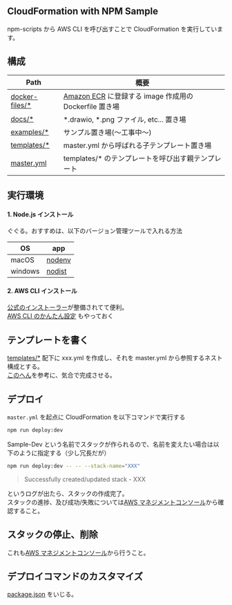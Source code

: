 ## CloudFormation with NPM Sample

npm-scripts から AWS CLI を呼び出すことで CloudFormation を実行しています。

## 構成

|  Path  |  概要  |
| ---- | ---- |
|  [docker-files/*](./docker-files)  |  [Amazon ECR](https://aws.amazon.com/jp/ecr/) に登録する image 作成用の Dockerfile 置き場  |
|  [docs/*](./docs)  |  *.drawio, *.png ファイル, etc... 置き場  |
|  [examples/*](./examples)  |  サンプル置き場(〜工事中〜)  |
|  [templates/*](./templates)  |  master.yml から呼ばれる子テンプレート置き場  |
|  [master.yml](./master.yml)  |  templates/* のテンプレートを呼び出す親テンプレート |

## 実行環境

#### 1. Node.js インストール

ぐぐる。おすすめは、以下のバージョン管理ツールで入れる方法

| OS | app |
| ---- | ---- |
| macOS | [nodenv](https://github.com/nodenv/nodenv) |
| windows| [nodist](https://github.com/nullivex/nodist) |

#### 2. AWS CLI インストール

[公式のインストーラー](https://docs.aws.amazon.com/ja_jp/cli/latest/userguide/install-cliv2.html)が整備されてて便利。  
[AWS CLI のかんたん設定](https://docs.aws.amazon.com/ja_jp/cli/latest/userguide/cli-chap-configure.html#cli-quick-configuration) もやっておく

## テンプレートを書く
[templates/*](./templates) 配下に xxx.yml を作成し、それを master.yml から参照するネスト構成とする。  
[このへん](https://docs.aws.amazon.com/ja_jp/AWSCloudFormation/latest/UserGuide/AWS_EC2.html)を参考に、気合で完成させる。

## デプロイ

`master.yml` を起点に CloudFormation を以下コマンドで実行する

```sh
npm run deploy:dev 
```

Sample-Dev という名前でスタックが作られるので、名前を変えたい場合は以下のように指定する（少し冗長だが）

```sh
npm run deploy:dev -- -- --stack-name="XXX"
```

> Successfully created/updated stack - XXX

というログが出たら、スタックの作成完了。  
スタックの進捗、及び成功/失敗については[AWS マネジメントコンソール](https://aws.amazon.com/jp/console/)から確認すること。

## スタックの停止、削除

これも[AWS マネジメントコンソール](https://aws.amazon.com/jp/console/)から行うこと。

## デプロイコマンドのカスタマイズ

[package.json](package.json) をいじる。
